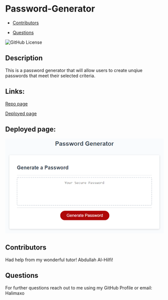 # Password-Generator

- [Contributors](#contributors)

- [Questions](#questions)

![GitHub License](https://img.shields.io/badge/license-None-pink.svg)

## Description

This is a password generator that will allow users to create unqiue passwords that meet their selected criteria.

## Links:

[Repo page](https://github.com/Halimaxo/Password-Generator)

[Deployed page](https://halimaxo.github.io/Password-Generator/)

## Deployed page:

![Screenshot of deployed page](./Assets/03-javascript-homework-demo.png)

## Contributors

Had help from my wonderful tutor! Abdullah Al-Hilfi!

## Questions

For further questions reach out to me using my GitHub Profile or email:
Halimaxo
